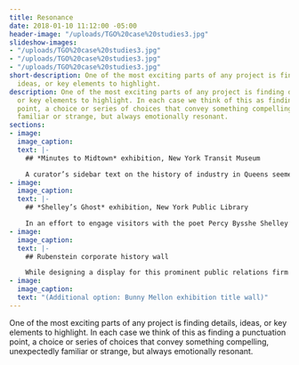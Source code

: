 ```yaml
---
title: Resonance
date: 2018-01-10 11:12:00 -05:00
header-image: "/uploads/TGO%20case%20studies3.jpg"
slideshow-images:
- "/uploads/TGO%20case%20studies3.jpg"
- "/uploads/TGO%20case%20studies3.jpg"
- "/uploads/TGO%20case%20studies3.jpg"
short-description: One of the most exciting parts of any project is finding details,
  ideas, or key elements to highlight.
description: One of the most exciting parts of any project is finding details, ideas,
  or key elements to highlight. In each case we think of this as finding a punctuation
  point, a choice or series of choices that convey something compelling, unexpectedly
  familiar or strange, but always emotionally resonant.
sections:
- image: 
  image_caption: 
  text: |-
    ## *Minutes to Midtown* exhibition, New York Transit Museum

    A curator’s sidebar text on the history of industry in Queens seemed abstract. Further research revealed that Queens has been the origin and home of many great American companies. Why not design a “Made in Queens” wall of logos and include some vintage packaging?
- image: 
  image_caption: 
  text: |-
    ## *Shelley’s Ghost* exhibition, New York Public Library

    In an effort to engage visitors with the poet Percy Bysshe Shelley’s ideas, and to help fulfill the brief to design a dynamic and dramatic exhibition, we suggested four keepsake cards to be made available free of charge in the gallery. We printed the cards letterpress on thick paper and distributed them from a vintage library card catalog drawer.
- image: 
  image_caption: 
  text: |-
    ## Rubenstein corporate history wall

    While designing a display for this prominent public relations firm with a long history, we sifted through scores of vintage company photos and artifacts. One thing stood out: a collection of founder’s vintage A–Z Rolodexes. We had them photographed and featured prominently on the final wall. History, connections, and influence compressed into one shot.
- image: 
  image_caption: 
  text: "(Additional option: Bunny Mellon exhibition title wall)"
---
```


One of the most exciting parts of any project is finding details, ideas, or key elements to highlight. In each case we think of this as finding a punctuation point, a choice or series of choices that convey something compelling, unexpectedly familiar or strange, but always emotionally resonant.

